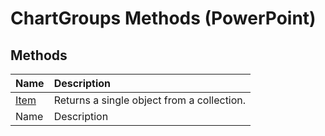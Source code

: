 
# ChartGroups Methods (PowerPoint)

## Methods



|**Name**|**Description**|
|:-----|:-----|
| [Item](0b04a471-d726-f400-062c-8d4a7dc9c752.md)|Returns a single object from a collection.|
|Name|Description|
